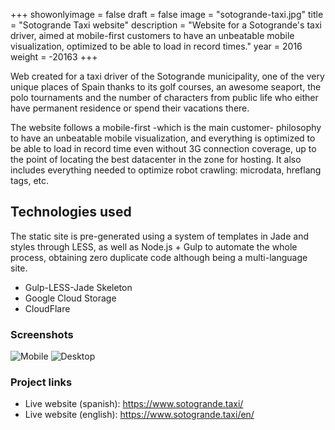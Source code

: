 +++
showonlyimage = false
draft = false
image = "sotogrande-taxi.jpg"
title = "Sotogrande Taxi website"
description = "Website for a Sotogrande's taxi driver, aimed at mobile-first customers to have an unbeatable mobile visualization, optimized to be able to load in record times."
year = 2016
weight = -20163
+++

Web created for a taxi driver of the Sotogrande municipality, one of the very unique places of Spain thanks to its golf courses, an awesome seaport, the polo tournaments and the number of characters from public life who either have permanent residence or spend their vacations there.

The website follows a mobile-first -which is the main customer- philosophy to have an unbeatable mobile visualization, and everything is optimized to be able to load in record time even without 3G connection coverage, up to the point of locating the best datacenter in the zone for hosting. It also includes everything needed to optimize robot crawling: microdata, hreflang tags, etc.

## Technologies used

The static site is pre-generated using a system of templates in Jade and styles through LESS, as well as Node.js + Gulp to automate the whole process, obtaining zero duplicate code although being a multi-language site.

* Gulp-LESS-Jade Skeleton
* Google Cloud Storage
* CloudFlare

### Screenshots

![Mobile](/project/sotogrande-taxi/mobile.jpg)
![Desktop](/project/sotogrande-taxi/desktop.jpg)

### Project links

* Live website (spanish): https://www.sotogrande.taxi/
* Live website (english): https://www.sotogrande.taxi/en/
